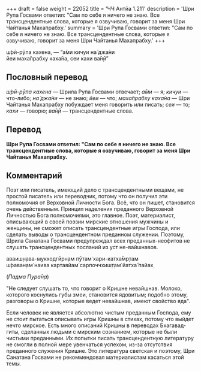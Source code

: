 +++
draft = false
weight = 22052
title = 'ЧЧ Антйа 1.211'
description = 'Шри Рупа Госвами ответил: "Сам по себе я ничего не знаю. Все трансцендентные слова, которые я озвучиваю, говорит за меня Шри Чайтанья Махапрабху.'
summary = 'Шри Рупа Госвами ответил: "Сам по себе я ничего не знаю. Все трансцендентные слова, которые я озвучиваю, говорит за меня Шри Чайтанья Махапрабху.'
+++

ш́рӣ-рӯпа кахена, — “а̄ми кичуи на̄ джа̄ни  
йеи маха̄прабху каха̄на, сеи кахи ва̄н̣ӣ”

## Пословный перевод

_ш́рӣ_\-_рӯпа_ _кахена_ — Шрила Рупа Госвами отвечает; _а̄ми_ — я; _кичуи_ — что-либо; _на̄_ _джа̄ни_ — не знаю; _йеи_ — что; _маха̄прабху_ _каха̄на_ — Шри Чайтанья Махапрабху побуждает меня говорить или писать; _сеи_ — то; _кахи_ — говорю; _ва̄н̣ӣ_ — трансцендентные слова.

## Перевод

**Шри Рупа Госвами ответил: "Сам по себе я ничего не знаю. Все трансцендентные слова, которые я озвучиваю, говорит за меня Шри Чайтанья Махапрабху.**

## Комментарий

Поэт или писатель, имеющий дело с трансцендентными вещами, не простой писатель или переводчик, потому что он получил эти полномочия от Верховной Личности Бога. Всё, что он пишет, становится очень действенным. Принцип наделения преданного Верховной Личностью Бога полномочиями, это главное. Поэт, материалист, описывающий в своей поэзии мирские отношения мужчины и женщины, не сможет описать трансцендентные игры Господа, или сделать выводы о трансцендентном преданном служении. Поэтому, Шрила Санатана Госвами предупреждал всех преданных-неофитов не слушать трансцендентных посланий из уст не-вайшнавов.

аваиш̣н̣ава-мукходгӣрн̣ам пӯтам̇ хари-катха̄мр̣там  
ш́раван̣ам̇ наива картавйам̇ сарпоччхиш̣т̣ам̇ йатха̄ пайах̣

(_Падма Пура̄н̣а_)

"Не следует слушать то, что говорит о Кришне невайшнав. Молоко, которого коснулись губы змеи, становится ядовитым; подобно этому, разговоры о Кришне, которые ведет невайшнав, имеют свойство яда".

Если человек не является абсолютно чистым преданным Господа, ему не стоит пытаться описывать игры Кришны в стихах, потому что выйдет нечто мирское. Есть много описаний Кришны в переводах Бхагавад-гиты, сделанных людьми с мирским сознанием, которые не были чистыми преданными. Их попытки писать трансцендентную литературу не смогли в полной мере увенчаться успехом, из-за отсутствия преданного служения Кришне. Это литература светская и поэтому, Шри Санатана Госвами не рекоммендовал материалистам касаться этой темы.
